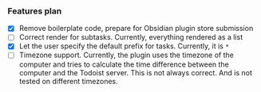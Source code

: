 ### Features plan
- [x] Remove boilerplate code, prepare for Obsidian plugin store submission
- [ ] Correct render for subtasks. Currently, everything rendered as a list
- [x] Let the user specify the default prefix for tasks. Currently, it is `*`
- [ ] Timezone support. Currently, the plugin uses the timezone of the computer and tries to calculate the time difference between the computer and the Todoist server. This is not always correct. And is not tested on different timezones.